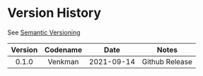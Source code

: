 # Version History

See [Semantic Versioning](http://semver.org/spec/v2.0.0.html)

|Version|Codename|Date|Notes|
|:---:|:---:|:---:|---|
|0.1.0|Venkman|2021-09-14|Github Release|
